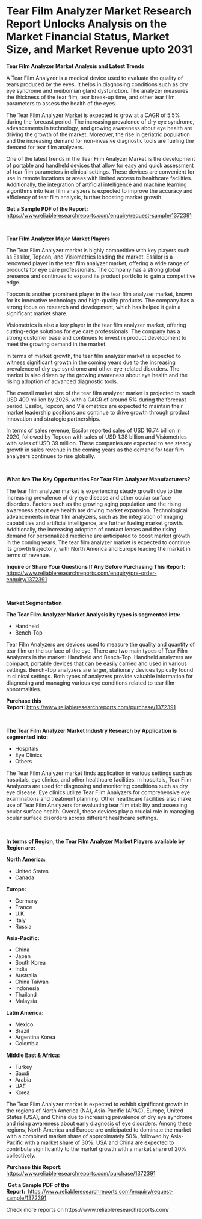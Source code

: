 <p><h1>Tear Film Analyzer Market Research Report Unlocks Analysis on the Market Financial Status, Market Size, and Market Revenue upto 2031</h1></p><p><strong>Tear Film Analyzer Market Analysis and Latest Trends</strong></p>
<p><p>A Tear Film Analyzer is a medical device used to evaluate the quality of tears produced by the eyes. It helps in diagnosing conditions such as dry eye syndrome and meibomian gland dysfunction. The analyzer measures the thickness of the tear film, tear break-up time, and other tear film parameters to assess the health of the eyes.</p><p>The Tear Film Analyzer Market is expected to grow at a CAGR of 5.5% during the forecast period. The increasing prevalence of dry eye syndrome, advancements in technology, and growing awareness about eye health are driving the growth of the market. Moreover, the rise in geriatric population and the increasing demand for non-invasive diagnostic tools are fueling the demand for tear film analyzers.</p><p>One of the latest trends in the Tear Film Analyzer Market is the development of portable and handheld devices that allow for easy and quick assessment of tear film parameters in clinical settings. These devices are convenient for use in remote locations or areas with limited access to healthcare facilities. Additionally, the integration of artificial intelligence and machine learning algorithms into tear film analyzers is expected to improve the accuracy and efficiency of tear film analysis, further boosting market growth.</p></p>
<p><strong>Get a Sample PDF of the Report:&nbsp;</strong> <a href="https://www.reliableresearchreports.com/enquiry/request-sample/1372391">https://www.reliableresearchreports.com/enquiry/request-sample/1372391</a></p>
<p>&nbsp;</p>
<p><strong>Tear Film Analyzer Major Market Players</strong></p>
<p><p>The Tear Film Analyzer market is highly competitive with key players such as Essilor, Topcon, and Visiometrics leading the market. Essilor is a renowned player in the tear film analyzer market, offering a wide range of products for eye care professionals. The company has a strong global presence and continues to expand its product portfolio to gain a competitive edge.</p><p>Topcon is another prominent player in the tear film analyzer market, known for its innovative technology and high-quality products. The company has a strong focus on research and development, which has helped it gain a significant market share.</p><p>Visiometrics is also a key player in the tear film analyzer market, offering cutting-edge solutions for eye care professionals. The company has a strong customer base and continues to invest in product development to meet the growing demand in the market.</p><p>In terms of market growth, the tear film analyzer market is expected to witness significant growth in the coming years due to the increasing prevalence of dry eye syndrome and other eye-related disorders. The market is also driven by the growing awareness about eye health and the rising adoption of advanced diagnostic tools.</p><p>The overall market size of the tear film analyzer market is projected to reach USD 400 million by 2026, with a CAGR of around 5% during the forecast period. Essilor, Topcon, and Visiometrics are expected to maintain their market leadership positions and continue to drive growth through product innovation and strategic partnerships.</p><p>In terms of sales revenue, Essilor reported sales of USD 16.74 billion in 2020, followed by Topcon with sales of USD 1.38 billion and Visiometrics with sales of USD 39 million. These companies are expected to see steady growth in sales revenue in the coming years as the demand for tear film analyzers continues to rise globally.</p></p>
<p>&nbsp;</p>
<p><strong>What Are The Key Opportunities For Tear Film Analyzer Manufacturers?</strong></p>
<p><p>The tear film analyzer market is experiencing steady growth due to the increasing prevalence of dry eye disease and other ocular surface disorders. Factors such as the growing aging population and the rising awareness about eye health are driving market expansion. Technological advancements in tear film analyzers, such as the integration of imaging capabilities and artificial intelligence, are further fueling market growth. Additionally, the increasing adoption of contact lenses and the rising demand for personalized medicine are anticipated to boost market growth in the coming years. The tear film analyzer market is expected to continue its growth trajectory, with North America and Europe leading the market in terms of revenue.</p></p>
<p><strong>Inquire or Share Your Questions If Any Before Purchasing This Report:</strong> <a href="https://www.reliableresearchreports.com/enquiry/pre-order-enquiry/1372391">https://www.reliableresearchreports.com/enquiry/pre-order-enquiry/1372391</a></p>
<p>&nbsp;</p>
<p><strong>Market Segmentation</strong></p>
<p><strong>The Tear Film Analyzer Market Analysis by types is segmented into:</strong></p>
<p><ul><li>Handheld</li><li>Bench-Top</li></ul></p>
<p><p>Tear Film Analyzers are devices used to measure the quality and quantity of tear film on the surface of the eye. There are two main types of Tear Film Analyzers in the market: Handheld and Bench-Top. Handheld analyzers are compact, portable devices that can be easily carried and used in various settings. Bench-Top analyzers are larger, stationary devices typically found in clinical settings. Both types of analyzers provide valuable information for diagnosing and managing various eye conditions related to tear film abnormalities.</p></p>
<p><strong>Purchase this Report:&nbsp;</strong><a href="https://www.reliableresearchreports.com/purchase/1372391">https://www.reliableresearchreports.com/purchase/1372391</a></p>
<p>&nbsp;</p>
<p><strong>The Tear Film Analyzer Market Industry Research by Application is segmented into:</strong></p>
<p><ul><li>Hospitals</li><li>Eye Clinics</li><li>Others</li></ul></p>
<p><p>The Tear Film Analyzer market finds application in various settings such as hospitals, eye clinics, and other healthcare facilities. In hospitals, Tear Film Analyzers are used for diagnosing and monitoring conditions such as dry eye disease. Eye clinics utilize Tear Film Analyzers for comprehensive eye examinations and treatment planning. Other healthcare facilities also make use of Tear Film Analyzers for evaluating tear film stability and assessing ocular surface health. Overall, these devices play a crucial role in managing ocular surface disorders across different healthcare settings.</p></p>
<p>&nbsp;</p>
<p><strong>In terms of Region, the Tear Film Analyzer Market Players available by Region are:</strong></p>
<p>
    <p> <strong> North America: </strong>
        <ul>
            <li>United States</li>
            <li>Canada</li>
        </ul>
        </p> 
    <p> <strong> Europe: </strong>
        <ul>
            <li>Germany</li>
            <li>France</li>
            <li>U.K.</li>
            <li>Italy</li>
            <li>Russia</li>
        </ul>
        </p> 
    <p> <strong> Asia-Pacific: </strong>
        <ul>
            <li>China</li>
            <li>Japan</li>
            <li>South Korea</li>
            <li>India</li>
            <li>Australia</li>
            <li>China Taiwan</li>
            <li>Indonesia</li>
            <li>Thailand</li>
            <li>Malaysia</li>
        </ul>
        </p> 
    <p> <strong> Latin America: </strong>
        <ul>
            <li>Mexico</li>
            <li>Brazil</li>
            <li>Argentina Korea</li>
            <li>Colombia</li>
        </ul>
        </p> 
    <p> <strong> Middle East & Africa: </strong>
        <ul>
            <li>Turkey</li>
            <li>Saudi</li>
            <li>Arabia</li>
            <li>UAE</li>
            <li>Korea</li>
        </ul>
    </p>
    </p>
<p><p>The Tear Film Analyzer market is expected to exhibit significant growth in the regions of North America (NA), Asia-Pacific (APAC), Europe, United States (USA), and China due to increasing prevalence of dry eye syndrome and rising awareness about early diagnosis of eye disorders. Among these regions, North America and Europe are anticipated to dominate the market with a combined market share of approximately 50%, followed by Asia-Pacific with a market share of 30%. USA and China are expected to contribute significantly to the market growth with a market share of 20% collectively.</p></p>
<p><strong>Purchase this Report: </strong><a href="https://www.reliableresearchreports.com/purchase/1372391">https://www.reliableresearchreports.com/purchase/1372391</a></p>
<p>&nbsp;<strong>Get a Sample PDF of the Report:&nbsp;&nbsp;</strong><a href="https://www.reliableresearchreports.com/enquiry/request-sample/1372391">https://www.reliableresearchreports.com/enquiry/request-sample/1372391</a></p>
<p><strong></strong></p>
<p>Check more reports on https://www.reliableresearchreports.com/</p>